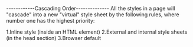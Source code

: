 ------------Cascading Order--------------
All the styles in a page will "cascade" into a new "virtual" style sheet by the following rules, where number one has the highest priority:

1.Inline style (inside an HTML element)
2.External and internal style sheets (in the head section)
3.Browser default